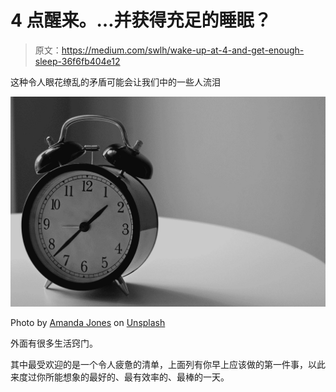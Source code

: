# 4 点醒来。…并获得充足的睡眠？

> 原文：<https://medium.com/swlh/wake-up-at-4-and-get-enough-sleep-36f6fb404e12>

这种令人眼花缭乱的矛盾可能会让我们中的一些人流泪

![](img/d374ad879edbbc793b5c4390167a4c13.png)

Photo by [Amanda Jones](https://unsplash.com/@amandagraphc?utm_source=medium&utm_medium=referral) on [Unsplash](https://unsplash.com?utm_source=medium&utm_medium=referral)

外面有很多生活窍门。

其中最受欢迎的是一个令人疲惫的清单，上面列有你早上应该做的第一件事，以此来度过你所能想象的最好的、最有效率的、最棒的一天。